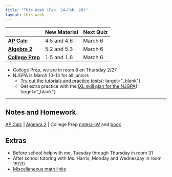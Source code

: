 ```yaml
---
title: "This Week (Feb. 24–Feb. 28)"
layout: this-week
---
```


|                  | New Material | Next Quiz |
| ---------------- | ------------ | --------- |
| [**AP Calc**](./calc-for-ap-larson/)      | 4.5 and 4.6  | March 6   |
| [**Algebra 2**](./envision-algebra-2/)    | 5.2 and 5.3  | March 6   |
| [**College Prep**](./openstax-college-algebra-2e/) | 1.5 and 1.6  | March 6   |

- College Prep, we are in room 8 on Thursday 2/27
- NJGPA is March 10–14 for all juniors
  - [Try out the tutorials and practice tests](https://nj.mypearsonsupport.com/practice-tests/){: target="_blank"}
  - Get extra practice with the [IXL skill plan for the NJGPA](https://www.ixl.com/math/skill-plans/njgpa-math){: target="_blank"}

---

## Notes and Homework

[AP Calc](./calc-for-ap-larson/) \| [Algebra 2](./envision-algebra-2/) \| College Prep [notes/HW](./openstax-college-algebra-2e/) and [book](https://openstax.org/books/college-algebra-2e/pages/1-introduction-to-prerequisites)

## Extras

- Before school help with me, Tuesday through Thursday in room 31
- After school tutoring with Ms. Harris, Monday and Wednesday in room 19/20
- [Miscellaneous math links](./misc/math-links.md)
